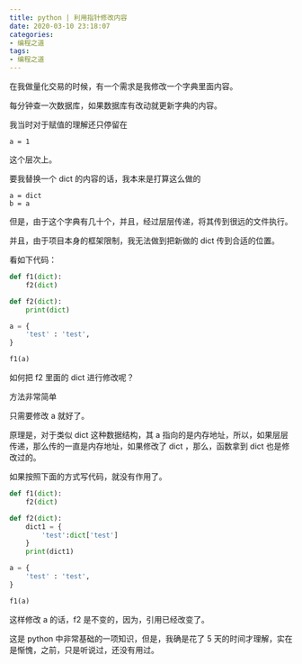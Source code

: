 ```yaml
---
title: python | 利用指针修改内容
date: 2020-03-10 23:18:07
categories:
- 编程之道
tags:
- 编程之道
---
```

在我做量化交易的时候，有一个需求是我修改一个字典里面内容。

每分钟查一次数据库，如果数据库有改动就更新字典的内容。

<!-- more -->

我当时对于赋值的理解还只停留在

	a = 1

这个层次上。

要我替换一个 dict 的内容的话，我本来是打算这么做的

	a = dict
	b = a

但是，由于这个字典有几十个，并且，经过层层传递，将其传到很远的文件执行。

并且，由于项目本身的框架限制，我无法做到把新做的 dict 传到合适的位置。

看如下代码：

```python
def f1(dict):
	f2(dict)

def f2(dict):
	print(dict)

a = {
	'test' : 'test',
}

f1(a)
```

如何把 f2 里面的 dict 进行修改呢？

方法非常简单

只需要修改 a 就好了。

原理是，对于类似 dict 这种数据结构，其 a 指向的是内存地址，所以，如果层层传递，那么传的一直是内存地址，如果修改了 dict ，那么，函数拿到 dict 也是修改过的。

如果按照下面的方式写代码，就没有作用了。

```python
def f1(dict):
	f2(dict)

def f2(dict):
	dict1 = {
		'test':dict['test']
	}
	print(dict1)

a = {
	'test' : 'test',
}

f1(a)
```

这样修改 a 的话，f2 是不变的，因为，引用已经改变了。

这是 python 中非常基础的一项知识，但是，我确是花了 5 天的时间才理解，实在是惭愧，之前，只是听说过，还没有用过。